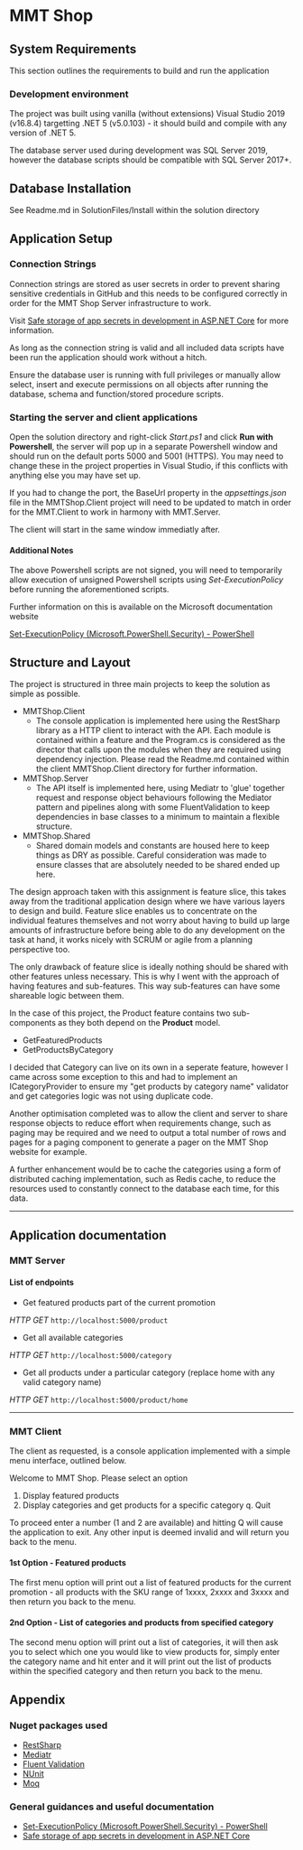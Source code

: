 # MMT Shop

## System Requirements

This section outlines the requirements to build and run the application

### Development environment
The project was built using vanilla (without extensions) 
Visual Studio 2019 (v16.8.4) targetting .NET 5 (v5.0.103) - it should build 
and compile with any version of .NET 5.

The database server used during development was SQL Server 2019, 
however the database scripts should be compatible with SQL Server 2017+.

## Database Installation
See Readme.md in SolutionFiles/Install within the solution directory

## Application Setup

### Connection Strings
Connection strings are stored as user secrets in 
order to prevent sharing sensitive credentials in GitHub
and this needs to be configured correctly in order for the
MMT Shop Server infrastructure to work. 

Visit
[Safe storage of app secrets in development in ASP.NET Core](https://docs.microsoft.com/en-us/aspnet/core/security/app-secrets?view=aspnetcore-5.0&tabs=windows)
for more information.

As long as the connection string is valid and all included data scripts have
been run the application should work without a hitch.

Ensure the database user is running with full privileges or manually allow
select, insert and execute permissions on all objects after running the database, 
schema and function/stored procedure scripts. 

### Starting the server and client applications
Open the solution directory and right-click *Start.ps1* and click **Run
with Powershell**, the server will pop up in a separate Powershell window and 
should run on the default ports 5000 and 5001 (HTTPS). You may need to change 
these in the project properties in Visual Studio, if this conflicts with 
anything else you may have set up.

If you had to change the port, the BaseUrl property in the  *appsettings.json* 
file in the MMTShop.Client project will need to be updated to match in order
for the MMT.Client to work in harmony with MMT.Server.

The client will start in the same window immediatly after.

#### Additional Notes
The above Powershell scripts are not signed, you will need to temporarily
allow execution of unsigned Powershell scripts using *Set-ExecutionPolicy* 
before running the aforementioned scripts.

Further information on this is available on the Microsoft documentation website 

[Set-ExecutionPolicy (Microsoft.PowerShell.Security) - PowerShell](https://docs.microsoft.com/en-us/powershell/module/microsoft.powershell.security/set-executionpolicy?view=powershell-7.1)

## Structure and Layout

The project is structured in three main projects to keep the solution
as simple as possible.
- MMTShop.Client
    - The console application is implemented here using the RestSharp library 
      as a HTTP client to interact with the API. 
      Each module is contained within a feature and the Program.cs is considered 
      as the director that calls upon the modules when they are required using
      dependency injection. Please read the Readme.md contained within the client 
      MMTShop.Client directory for further information.
- MMTShop.Server
    - The API itself is implemented here, using Mediatr to 'glue' together 
      request and response object behaviours following the Mediator 
      pattern and pipelines along with some FluentValidation to keep 
      dependencies in base classes to a minimum to maintain a flexible 
      structure.
- MMTShop.Shared
    - Shared domain models and constants are housed here to keep things 
      as DRY as possible. Careful consideration was made to ensure classes
      that are absolutely needed to be shared ended up here.

The design approach taken with this assignment is feature slice, 
this takes away from the traditional application design where 
we have various layers to design and build. Feature slice enables us
to concentrate on the individual features themselves and not worry about
having to build up large amounts of infrastructure before being able to
do any development on the task at hand, it works nicely with SCRUM
or agile from a planning perspective too. 

The only drawback of feature slice is ideally nothing should be shared 
with other features unless necessary. This is why I went with the approach 
of having features and sub-features. This way sub-features can have some 
shareable logic between them. 

In the case of this project, the Product feature contains two 
sub-components as they both depend on the **Product** model.
- GetFeaturedProducts
- GetProductsByCategory

I decided that Category can live on its own in a seperate feature, 
however I came across some exception to this and had to implement 
an ICategoryProvider to ensure my "get products by category name" validator 
and get categories logic was not using duplicate code. 

Another optimisation completed was to allow the client and server to share 
response objects to reduce effort when requirements change, such as 
paging may be required and we need to output a total number of rows 
and pages for a paging component to generate a pager on the MMT Shop website
for example. 

A further enhancement would be to cache the categories using a form of
distributed caching implementation, such as Redis cache, to reduce the 
resources used to constantly connect to the database each time, for this
data.

---

## Application documentation

### MMT Server

#### List of endpoints

- Get featured products part of the current promotion

*HTTP GET* `http://localhost:5000/product`

- Get all available categories

*HTTP GET* `http://localhost:5000/category`

- Get all products under a particular category (replace home with any valid category name)

*HTTP GET* `http://localhost:5000/product/home`

---

### MMT Client

The client as requested, is a console application implemented 
with a simple menu interface, outlined below.

Welcome to MMT Shop.
Please select an option

1. Display featured products
2. Display categories and get products for a specific category
q. Quit


To proceed enter a number (1 and 2 are available) and hitting Q will cause
the application to exit. Any other input is deemed invalid and will return 
you back to the menu.

#### 1st Option - Featured products
The first menu option will print out a list of featured products for the 
current promotion - all products with the SKU range of 1xxxx, 2xxxx and 3xxxx
and then return you back to the menu.

#### 2nd Option - List of categories and products from specified category
The second menu option will print out a list of categories, it will then ask
you to select which one you would like to view products for, simply enter
the category name and hit enter and it will print out the list of products
within the specified category and then return you back to the menu.

## Appendix

### Nuget packages used
- [RestSharp](https://restsharp.dev/)
- [Mediatr](https://github.com/jbogard/MediatR)
- [Fluent Validation](https://fluentvalidation.net/)
- [NUnit](https://nunit.org/)
- [Moq](https://github.com/Moq)

### General guidances and useful documentation
- [Set-ExecutionPolicy (Microsoft.PowerShell.Security) - PowerShell](https://docs.microsoft.com/en-us/powershell/module/microsoft.powershell.security/set-executionpolicy?view=powershell-7.1)
- [Safe storage of app secrets in development in ASP.NET Core](https://docs.microsoft.com/en-us/aspnet/core/security/app-secrets?view=aspnetcore-5.0&tabs=windows)
